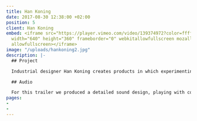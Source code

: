 ```yaml
---
title: Han Koning
date: 2017-08-30 12:38:00 +02:00
position: 5
client: Han Koning
embed: <iframe src="https://player.vimeo.com/video/139374972?color=ffffff&title=0&byline=0&portrait=0"
  width="640" height="360" frameborder="0" webkitallowfullscreen mozallowfullscreen
  allowfullscreen></iframe>
image: "/uploads/hankoning2.jpg"
description: |-
  ## Project

  Industrial designer Han Koning creates products in which experimenting with material and shape is a leading motif. Director Joshua Maldonado captured his way of designing in this video.

  ## Audio

  For this trailer we produced a detailed sound design, playing with contrast and various sound textures, in order to intensify the impact of the video.
pages:
- 
- 
---
```


